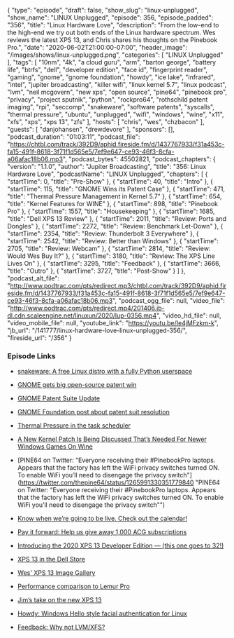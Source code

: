 {
  "type": "episode",
  "draft": false,
  "show_slug": "linux-unplugged",
  "show_name": "LINUX Unplugged",
  "episode": 356,
  "episode_padded": "356",
  "title": "Linux Hardware Love",
  "description": "From the low-end to the high-end we try out both ends of the Linux hardware spectrum. Wes reviews the latest XPS 13, and Chris shares his thoughts on the Pinebook Pro.",
  "date": "2020-06-02T21:00:00-07:00",
  "header_image": "/images/shows/linux-unplugged.png",
  "categories": [
    "LINUX Unplugged"
  ],
  "tags": [
    "10nm",
    "4k",
    "a cloud guru",
    "arm",
    "barton george",
    "battery life",
    "btrfs",
    "dell",
    "developer edition",
    "face id",
    "fingerprint reader",
    "gaming",
    "gnome",
    "gnome foundation",
    "howdy",
    "ice lake",
    "infrared",
    "intel",
    "jupiter broadcasting",
    "killer wifi",
    "linux kernel 5.7",
    "linux podcast",
    "lvm",
    "neil mcgovern",
    "new xps",
    "open source",
    "pine64",
    "pinebook pro",
    "privacy",
    "project sputnik",
    "python",
    "rockpro64",
    "rothschild patent imaging",
    "rpi",
    "seccomp",
    "snakeware",
    "software patents",
    "syscalls",
    "thermal pressure",
    "ubuntu",
    "unplugged",
    "wifi",
    "windows",
    "wine",
    "x11",
    "xfs",
    "xps",
    "xps 13",
    "zfs"
  ],
  "hosts": [
    "chris",
    "wes",
    "chzbacon"
  ],
  "guests": [
    "danjohansen",
    "drewdevore"
  ],
  "sponsors": [],
  "podcast_duration": "01:03:11",
  "podcast_file": "https://chtbl.com/track/392D9/aphid.fireside.fm/d/1437767933/f31a453c-fa15-491f-8618-3f71f1d565e5/7ef9e647-ce93-46f3-8cfa-a06afac18b06.mp3",
  "podcast_bytes": 45502821,
  "podcast_chapters": {
    "version": "1.1.0",
    "author": "Jupiter Broadcasting",
    "title": "356: Linux Hardware Love",
    "podcastName": "LINUX Unplugged",
    "chapters": [
      {
        "startTime": 0,
        "title": "Pre-Show"
      },
      {
        "startTime": 40,
        "title": "Intro"
      },
      {
        "startTime": 115,
        "title": "GNOME Wins its Patent Case"
      },
      {
        "startTime": 471,
        "title": "Thermal Pressure Management in Kernel 5.7"
      },
      {
        "startTime": 654,
        "title": "Kernel Features for WINE"
      },
      {
        "startTime": 898,
        "title": "Pinebook Pro"
      },
      {
        "startTime": 1557,
        "title": "Housekeeping"
      },
      {
        "startTime": 1685,
        "title": "Dell XPS 13 Review"
      },
      {
        "startTime": 2011,
        "title": "Review: Ports and Dongles"
      },
      {
        "startTime": 2272,
        "title": "Review: Benchmark Let-Down"
      },
      {
        "startTime": 2354,
        "title": "Review: Thunderbolt 3 Everywhere"
      },
      {
        "startTime": 2542,
        "title": "Review: Better than Windows"
      },
      {
        "startTime": 2705,
        "title": "Review: Webcam"
      },
      {
        "startTime": 2814,
        "title": "Review: Would Wes Buy It?"
      },
      {
        "startTime": 3180,
        "title": "Review: The XPS Line Lives On"
      },
      {
        "startTime": 3295,
        "title": "Feedback"
      },
      {
        "startTime": 3666,
        "title": "Outro"
      },
      {
        "startTime": 3727,
        "title": "Post-Show"
      }
    ]
  },
  "podcast_alt_file": "http://www.podtrac.com/pts/redirect.mp3/chtbl.com/track/392D9/aphid.fireside.fm/d/1437767933/f31a453c-fa15-491f-8618-3f71f1d565e5/7ef9e647-ce93-46f3-8cfa-a06afac18b06.mp3",
  "podcast_ogg_file": null,
  "video_file": "http://www.podtrac.com/pts/redirect.mp4/201406.jb-dl.cdn.scaleengine.net/linuxun/2020/lup-0356.mp4",
  "video_hd_file": null,
  "video_mobile_file": null,
  "youtube_link": "https://youtu.be/Ie4jMFzkm-k",
  "jb_url": "/141777/linux-hardware-love-linux-unplugged-356/",
  "fireside_url": "/356"
}


### Episode Links

  * [snakeware: A free Linux distro with a fully Python userspace](https://github.com/joshiemoore/snakeware "snakeware: A free Linux distro with a fully Python userspace")
  * [GNOME gets big open-source patent win](https://www.zdnet.com/article/gnome-gets-big-open-source-patent-win/ "GNOME gets big open-source patent win")
  * [GNOME Patent Suite Update ](https://slexy.org/view/s2mQpYSDwQ "GNOME Patent Suite Update
")

  * [GNOME Foundation post about patent suit resolution](https://www.gnome.org/news/2020/05/patent-case-against-gnome-resolved/ "GNOME Foundation post about patent suit resolution")
  * [Thermal Pressure in the task scheduler](https://kernelnewbies.org/Linux_5.7#Thermal_Pressure_in_the_task_scheduler "Thermal Pressure in the task scheduler")
  * [A New Kernel Patch Is Being Discussed That’s Needed For Newer Windows Games On Wine](https://www.phoronix.com/scan.php?page=news_item&px=Linux-Syscall-Isolate-Memory "A New Kernel Patch Is Being Discussed That’s Needed For Newer Windows Games On Wine")
  * [PINE64 on Twitter: “Everyone receiving their #PinebookPro laptops. Appears that the factory has left the WiFi privacy switches turned ON. To enable WiFi you’ll need to disengage the privacy switch"](https://twitter.com/thepine64/status/1265991330351779840 "PINE64 on Twitter: “Everyone receiving their #PinebookPro laptops. Appears that the factory has left the WiFi privacy switches turned ON. To enable WiFi you’ll need to disengage the privacy switch"")
  * [Know when we’re going to be live. Check out the calendar!](https://www.jupiterbroadcasting.com/release-calendar/ "Know when we’re going to be live. Check out the calendar!")
  * [Pay it forward: Help us give away 1,000 ACG subscriptions ](https://info.acloud.guru/resources/pay-it-forward "Pay it forward: Help us give away 1,000 ACG subscriptions
")

  * [Introducing the 2020 XPS 13 Developer Edition — (this one goes to 32!)](https://bartongeorge.io/2020/01/01/introducing-the-2020-xps-13-developer-edition-this-one-goes-to-32/ "Introducing the 2020 XPS 13 Developer Edition — \(this one goes to 32!\)")
  * [XPS 13 in the Dell Store ](https://www.dell.com/en-us/work/shop/dell-laptops-and-notebooks/sr/laptops/xps-laptops/10th-gen-intel-core?appliedRefinements=18402,10673 "XPS 13 in the Dell Store
")

  * [Wes' XPS 13 Image Gallery](https://imgur.com/a/m8eoso3 "Wes' XPS 13 Image Gallery")
  * [Performance comparison to Lemur Pro](https://openbenchmarking.org/result/2006023-NI-2005019NI59 "Performance comparison to Lemur Pro")
  * [Jim’s take on the new XPS 13](https://arstechnica.com/gadgets/2020/06/dell-xps-13-and-xps-13-developer-edition-side-by-side-review/ "Jim’s take on the new XPS 13")
  * [Howdy: Windows Hello style facial authentication for Linux](https://github.com/boltgolt/howdy "Howdy: Windows Hello style facial authentication for Linux")
  * [Feedback: Why not LVM/XFS?](https://slexy.org/view/s20JqiH53J "Feedback: Why not LVM/XFS?")


